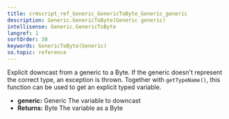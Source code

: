 ```yaml
---
title: crmscript_ref_Generic_GenericToByte_Generic_generic
description: Generic.GenericToByte(Generic generic)
intellisense: Generic.GenericToByte
langref: 1
sortOrder: 30
keywords: GenericToByte(Generic)
so.topic: reference
---
```



Explicit downcast from a generic to a Byte. If the generic doesn't represent the correct type, an exception is thrown. Together with `getTypeName()`, this function can be used to get an explicit typed variable.

* **generic:** Generic The variable to downcast
* **Returns:** Byte The variable as a Byte
